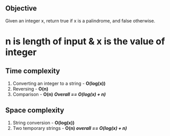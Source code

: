 ## Objective 
Given an integer x, return true if x is a palindrome, and false otherwise.

# n is length of input & x is the value of integer
## Time complexity
1. Converting an integer to a string - **O(log(x))**
2. Reversing - **O(n)**
3. Comparison - **O(n)**
***Overall == O(log(x) + n)***

## Space complexity
1. String conversion - **O(log(x))**
2. Two temporary strings - **O(n)**
***overall == O(log(x) + n)***

